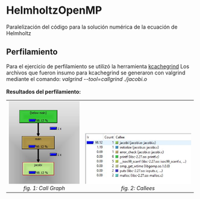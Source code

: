 # HelmholtzOpenMP
Paralelización del código para la solución numérica de la ecuación de Helmholtz

## Perfilamiento ## 

Para el ejercicio de perfilamiento se utilizó la herramienta <a href="https://sourceforge.net/projects/qcachegrindwin/">kcachegrind</a> Los archivos que fueron insumo para kcachegrind se generaron con valgrind mediante el comando: <i>valgrind --tool=callgrind ./jacobi.o</i>
<br>
<br>
<b>Resultados del perfilamiento:</b><br>
<table>
<tr style="vertical-align:bottom; text-align:center">
<td>
<img src="./img/jacobi2.JPG"/><br>
<i>fig. 1: Call Graph</i>
</td>
<td>
<img src="./img/jacobi3.JPG"/><br>
<i>fig. 2: Callees</i>
</td>
</tr>
</table>
